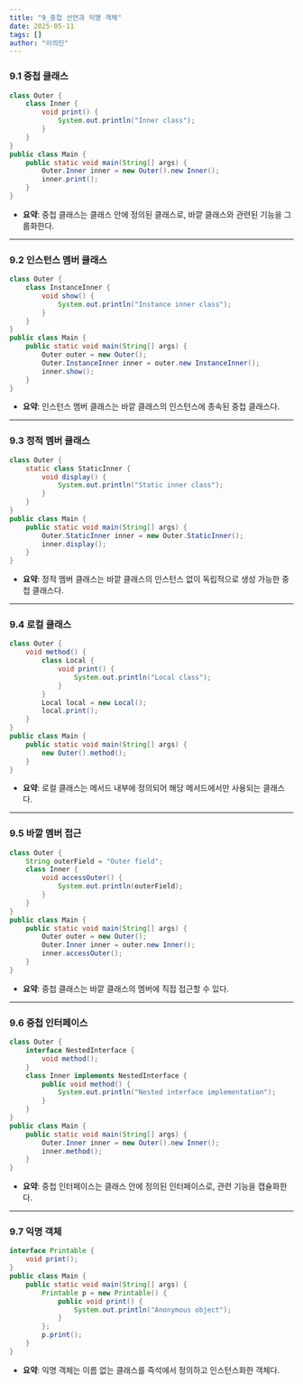 ```yaml
---
title: "9_중첩 선언과 익명 객체"
date: 2025-05-11
tags: []
author: "이의민"
---
```


### 9.1 중첩 클래스
```java
class Outer {
    class Inner {
        void print() {
            System.out.println("Inner class");
        }
    }
}
public class Main {
    public static void main(String[] args) {
        Outer.Inner inner = new Outer().new Inner();
        inner.print();
    }
}
```
- **요약**: 중첩 클래스는 클래스 안에 정의된 클래스로, 바깥 클래스와 관련된 기능을 그룹화한다.

---

### 9.2 인스턴스 멤버 클래스
```java
class Outer {
    class InstanceInner {
        void show() {
            System.out.println("Instance inner class");
        }
    }
}
public class Main {
    public static void main(String[] args) {
        Outer outer = new Outer();
        Outer.InstanceInner inner = outer.new InstanceInner();
        inner.show();
    }
}
```
- **요약**: 인스턴스 멤버 클래스는 바깥 클래스의 인스턴스에 종속된 중첩 클래스다.

---

### 9.3 정적 멤버 클래스
```java
class Outer {
    static class StaticInner {
        void display() {
            System.out.println("Static inner class");
        }
    }
}
public class Main {
    public static void main(String[] args) {
        Outer.StaticInner inner = new Outer.StaticInner();
        inner.display();
    }
}
```
- **요약**: 정적 멤버 클래스는 바깥 클래스의 인스턴스 없이 독립적으로 생성 가능한 중첩 클래스다.

---

### 9.4 로컬 클래스
```java
class Outer {
    void method() {
        class Local {
            void print() {
                System.out.println("Local class");
            }
        }
        Local local = new Local();
        local.print();
    }
}
public class Main {
    public static void main(String[] args) {
        new Outer().method();
    }
}
```
- **요약**: 로컬 클래스는 메서드 내부에 정의되어 해당 메서드에서만 사용되는 클래스다.

---

### 9.5 바깥 멤버 접근
```java
class Outer {
    String outerField = "Outer field";
    class Inner {
        void accessOuter() {
            System.out.println(outerField);
        }
    }
}
public class Main {
    public static void main(String[] args) {
        Outer outer = new Outer();
        Outer.Inner inner = outer.new Inner();
        inner.accessOuter();
    }
}
```
- **요약**: 중첩 클래스는 바깥 클래스의 멤버에 직접 접근할 수 있다.

---

### 9.6 중첩 인터페이스
```java
class Outer {
    interface NestedInterface {
        void method();
    }
    class Inner implements NestedInterface {
        public void method() {
            System.out.println("Nested interface implementation");
        }
    }
}
public class Main {
    public static void main(String[] args) {
        Outer.Inner inner = new Outer().new Inner();
        inner.method();
    }
}
```
- **요약**: 중첩 인터페이스는 클래스 안에 정의된 인터페이스로, 관련 기능을 캡슐화한다.

---

### 9.7 익명 객체
```java
interface Printable {
    void print();
}
public class Main {
    public static void main(String[] args) {
        Printable p = new Printable() {
            public void print() {
                System.out.println("Anonymous object");
            }
        };
        p.print();
    }
}
```
- **요약**: 익명 객체는 이름 없는 클래스를 즉석에서 정의하고 인스턴스화한 객체다.

